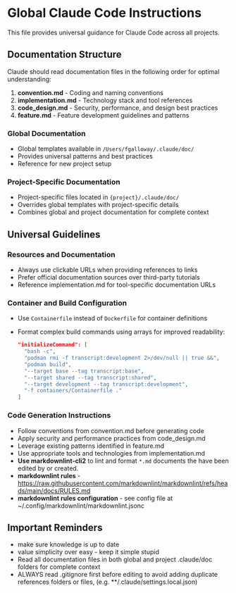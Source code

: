 # Global Claude Code Instructions

This file provides universal guidance for Claude Code across all projects.

## Documentation Structure

Claude should read documentation files in the following order for optimal understanding:

1. **convention.md** - Coding and naming conventions
2. **implementation.md** - Technology stack and tool references
3. **code_design.md** - Security, performance, and design best practices
4. **feature.md** - Feature development guidelines and patterns

### Global Documentation

- Global templates available in `/Users/fgalloway/.claude/doc/`
- Provides universal patterns and best practices
- Reference for new project setup

### Project-Specific Documentation

- Project-specific files located in `{project}/.claude/doc/`
- Overrides global templates with project-specific details
- Combines global and project documentation for complete context

## Universal Guidelines

### Resources and Documentation

- Always use clickable URLs when providing references to links
- Prefer official documentation sources over third-party tutorials
- Reference implementation.md for tool-specific documentation URLs

### Container and Build Configuration

- Use `Containerfile` instead of `Dockerfile` for container definitions
- Format complex build commands using arrays for improved readability:

  ```json
  "initializeCommand": [
    "bash -c",
    "podman rmi -f transcript:development 2>/dev/null || true &&",
    "podman build",
    "--target base --tag transcript:base",
    "--target shared --tag transcript:shared",
    "--target development --tag transcript:development",
    "-f containers/Containerfile ."
  ]
  ```

### Code Generation Instructions

- Follow conventions from convention.md before generating code
- Apply security and performance practices from code_design.md
- Leverage existing patterns identified in feature.md
- Use appropriate tools and technologies from implementation.md
- **Use markdownlint-cli2** to lint and format `*.md` documents the have been edited by or created.
- **markdownlint rules** - https://raw.githubusercontent.com/markdownlint/markdownlint/refs/heads/main/docs/RULES.md
- **markdownlint rules configuration** - see config file at ~/.config/markdownlint/markdownlint.jsonc

## Important Reminders

- make sure knowledge is up to date
- value simplicity over easy - keep it simple stupid
- Read all documentation files in both global and project .claude/doc folders for complete context
- ALWAYS read .gitignore first before editing to avoid adding duplicate references folders or files, (e.g. \*\*/.claude/settings.local.json)
